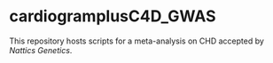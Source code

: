 # cardiogramplusC4D_GWAS

This repository hosts scripts for a meta-analysis on CHD accepted by *Nattics Genetics*.
